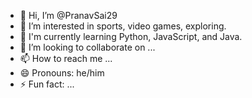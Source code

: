 - 👋 Hi, I’m @PranavSai29
- 👀 I’m interested in sports, video games, exploring. 
- 🌱 I'm currently learning Python, JavaScript, and Java. 
- 💞️ I’m looking to collaborate on ...
- 📫 How to reach me ...
- 😄 Pronouns: he/him
- ⚡ Fun fact: ...

<!---
PranavSai29/PranavSai29 is a ✨ special ✨ repository because its `README.md` (this file) appears on your GitHub profile.
You can click the Preview link to take a look at your changes.
--->
